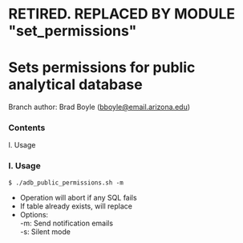 # RETIRED. REPLACED BY MODULE "set_permissions"


# Sets permissions for public analytical database

Branch author: Brad Boyle (bboyle@email.arizona.edu)  

### Contents

I. Usage  


### I. Usage

```
$ ./adb_public_permissions.sh -m

```

  * Operation will abort if any SQL fails
  * If table already exists, will replace
  * Options:  
  	-m: Send notification emails  
  	-s: Silent mode  
  	
